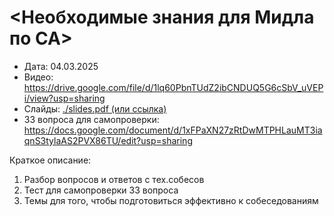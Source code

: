 # <Необходимые знания для Мидла по СА>

- Дата: 04.03.2025  
- Видео: https://drive.google.com/file/d/1lq60PbnTUdZ2ibCNDUQ5G6cSbV_uVEPi/view?usp=sharing  
- Слайды: [./slides.pdf (или ссылка)  ](https://docs.google.com/presentation/d/1HWGPibXH1RalbaJwOYidamrk8Ga-kSCU3EPN5Ynjjgw/edit?usp=sharing)
- 33 вопроса для самопроверки: https://docs.google.com/document/d/1xFPaXN27zRtDwMTPHLauMT3iaqnS3tylaAS2PVX86TU/edit?usp=sharing 

Краткое описание:
1. Разбор вопросов и ответов с тех.собесов
2. Тест для самопроверки 33 вопроса
3. Темы для того, чтобы подготовиться эффективно к собеседованиям